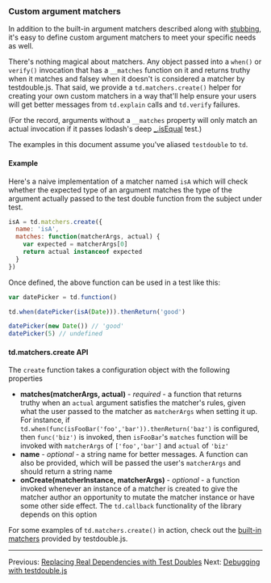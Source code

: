 ### Custom argument matchers

In addition to the built-in argument matchers described along with
[stubbing](5-stubbing-results.md#loosening-stubbings-with-argument-matchers),
it's easy to define custom argument matchers to meet your specific needs as well.

There's nothing magical about matchers. Any object passed into a `when()` or
`verify()` invocation that has a `__matches` function on it and returns truthy
when it matches and falsey when it doesn't is considered a matcher by
testdouble.js. That said, we provide a `td.matchers.create()` helper for creating
your own custom matchers in a way that'll help ensure your users will get better
messages from `td.explain` calls and `td.verify` failures.

(For the record, arguments without a `__matches` property will only match an
actual invocation if it passes lodash's deep
[_.isEqual](https://lodash.com/docs#isEqual) test.)

The examples in this document assume you've aliased `testdouble` to `td`.

#### Example

Here's a naive implementation of a matcher named `isA` which will check whether
the expected type of an argument matches the type of the argument actually passed
to the test double function from the subject under test.

``` javascript
isA = td.matchers.create({
  name: 'isA',
  matches: function(matcherArgs, actual) {
    var expected = matcherArgs[0]
    return actual instanceof expected
  }
})
```

Once defined, the above function can be used in a test like this:

``` javascript
var datePicker = td.function()

td.when(datePicker(isA(Date))).thenReturn('good')

datePicker(new Date()) // 'good'
datePicker(5) // undefined
```

#### td.matchers.create API

The `create` function takes a configuration object with the following properties

* **matches(matcherArgs, actual)** - _required_ - a function that returns truthy
when an `actual` argument satisfies the matcher's rules, given what the user
passed to the matcher as `matcherArgs` when setting it up. For instance, if
`td.when(func(isFooBar('foo','bar')).thenReturn('baz')` is configured, then
`func('biz')` is invoked, then `isFooBar`'s `matches` function will be invoked
with `matcherArgs` of `['foo','bar']` and `actual` of `'biz'`
* **name** - _optional_ - a string name for better messages. A function can
also be provided, which will be passed the user's `matcherArgs` and should return
a string name
* **onCreate(matcherInstance, matcherArgs)** - _optional_ - a function invoked
whenever an instance of a matcher is created to give the matcher author an
opportunity to mutate the matcher instance or have some other side effect. The
`td.callback` functionality of the library depends on this option

For some examples of `td.matchers.create()` in action, check out the
[built-in matchers](src/matchers/index.coffee) provided by testdouble.js.

***
Previous: [Replacing Real Dependencies with Test Doubles](7-replacing-dependencies.md)
Next: [Debugging with testdouble.js](9-debugging.md)
